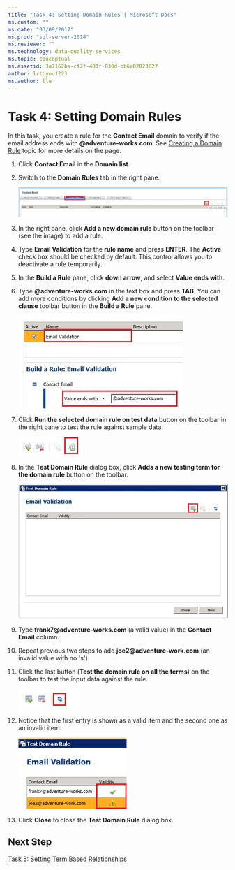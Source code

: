 ```yaml
---
title: "Task 4: Setting Domain Rules | Microsoft Docs"
ms.custom: ""
ms.date: "03/09/2017"
ms.prod: "sql-server-2014"
ms.reviewer: ""
ms.technology: data-quality-services
ms.topic: conceptual
ms.assetid: 3a7162ba-cf2f-481f-830d-bb6a02823827
author: lrtoyou1223
ms.author: lle
---
```

# Task 4: Setting Domain Rules
  In this task, you create a rule for the **Contact Email** domain to verify if the email address ends with **\@adventure-works.com**. See [Creating a Domain Rule](https://msdn.microsoft.com/library/hh510397.aspx) topic for more details on the page.  
  
1.  Click **Contact Email** in the **Domain list**.  
  
2.  Switch to the **Domain Rules** tab in the right pane.  
  
     ![Add a New Domain Rule Toolbar Button](../../2014/tutorials/media/et-settingdomainrules-01.jpg "Add a New Domain Rule Toolbar Button")  
  
3.  In the right pane, click **Add a new domain rule** button on the toolbar (see the image) to add a rule.  
  
4.  Type **Email Validation** for the **rule name** and press **ENTER**. The **Active** check box should be checked by default. This control allows you to deactivate a rule temporarily.  
  
5.  In the **Build a Rule** pane, click **down arrow**, and select **Value ends with**.  
  
6.  Type **\@adventure-works.com** in the text box and press **TAB**. You can add more conditions by clicking **Add a new condition to the selected clause** toolbar button in the **Build a Rule** pane.  
  
     ![Email Validation Rule](../../2014/tutorials/media/et-settingdomainrules-02.jpg "Email Validation Rule")  
  
7.  Click **Run the selected domain rule on test data** button on the toolbar in the right pane to test the rule against sample data.  
  
     ![Run the Domain Rule on Test Data Toolbar Button](../../2014/tutorials/media/et-settingdomainrules-03.jpg "Run the Domain Rule on Test Data Toolbar Button")  
  
8.  In the **Test Domain Rule** dialog box, click **Adds a new testing term for the domain rule** button on the toolbar.  
  
     ![Test Domain Rule Dialog Box](../../2014/tutorials/media/et-settingdomainrules-04.jpg "Test Domain Rule Dialog Box")  
  
9. Type **frank7\@adventure-works.com** (a valid value) in the **Contact Email** column.  
  
10. Repeat previous two steps to add **joe2\@adventure-work.com** (an invalid value with no 's').  
  
11. Click the last button (**Test the domain rule on all the terms**) on the toolbar to test the input data against the rule.  
  
     ![Test the Domain Rule on All Terms Toolbar Button](../../2014/tutorials/media/et-settingdomainrules-05.jpg "Test the Domain Rule on All Terms Toolbar Button")  
  
12. Notice that the first entry is shown as a valid item and the second one as an invalid item.  
  
     ![Test Domain Rule Results](../../2014/tutorials/media/et-settingdomainrules-06.jpg "Test Domain Rule Results")  
  
13. Click **Close** to close the **Test Domain Rule** dialog box.  
  
## Next Step  
 [Task 5: Setting Term Based Relationships](../../2014/tutorials/task-5-setting-term-based-relationships.md)  
  
  
